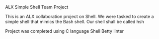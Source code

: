 ALX Simple Shell Team Project


This is an ALX collaboration project on Shell. We were tasked to create a simple shell that mimics the Bash
shell. Our shell shall be called hsh


Project was completed using
C language
Shell
Betty linter